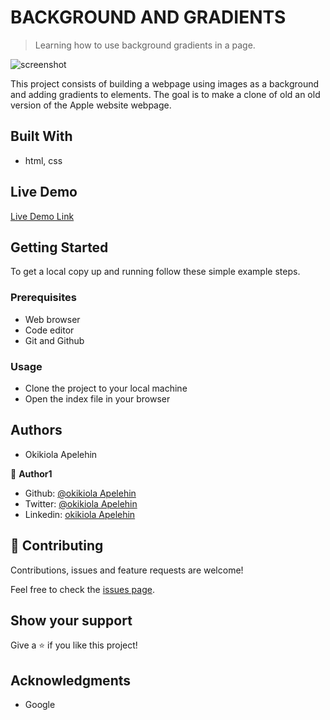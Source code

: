 # BACKGROUND AND GRADIENTS

> Learning how to use background gradients in a page.

![screenshot]()

This project consists of building a webpage using images as a background and adding gradients to elements. The goal is to make a clone of old an old version of the Apple website webpage.

## Built With

- html, css

## Live Demo

[Live Demo Link]()


## Getting Started

To get a local copy up and running follow these simple example steps.

### Prerequisites
- Web browser
- Code editor
- Git and Github

### Usage
- Clone the project to your local machine 
- Open the index file in your browser

## Authors

- Okikiola Apelehin

👤 **Author1**

- Github: [@okikiola Apelehin](https://github.com/okikiola11)
- Twitter: [@okikiola Apelehin](https://twitter.com/Kikiolla3)
- Linkedin: [okikiola Apelehin](https://www.linkedin.com/in/okikiola-apelehin-459008122/)

## 🤝 Contributing

Contributions, issues and feature requests are welcome!

Feel free to check the [issues page]().

## Show your support

Give a ⭐️ if you like this project!

## Acknowledgments

- Google

